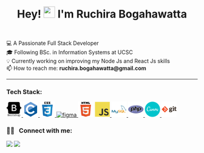 <h1 align="center">Hey! <img src="https://raw.githubusercontent.com/MartinHeinz/MartinHeinz/master/wave.gif" width="30px"
        height="30px">
    I'm Ruchira Bogahawatta
</h1>
<br>
<p align="left">
    💻 A Passionate Full Stack Developer<br>
    🎓 Following BSc. in Information Systems at UCSC<br>
    💡 Currently working on improving my Node Js and React Js skills<br>
    📫 How to reach me: <b>ruchira.bogahawatta@gmail.com </b><br>
</p>
<hr>

<h3 align="left">Tech Stack:</h3>
<p align="left"><a href="https://getbootstrap.com" target="_blank" rel="noreferrer"> <img
            src="https://raw.githubusercontent.com/devicons/devicon/master/icons/bootstrap/bootstrap-plain-wordmark.svg"
            alt="bootstrap" width="40" height="40" /></a><a href="https://www.cprogramming.com/" target="_blank" rel="noreferrer">
        <img src="https://raw.githubusercontent.com/devicons/devicon/master/icons/c/c-original.svg" alt="c" width="40"
            height="40" /> </a>
    <a href="https://www.w3schools.com/css/" target="_blank" rel="noreferrer">
        <img src="https://raw.githubusercontent.com/devicons/devicon/master/icons/css3/css3-original-wordmark.svg"
            alt="css3" width="40" height="40" /> </a>
    <a href="https://www.figma.com/" target="_blank" rel="noreferrer">
        <img src="https://www.vectorlogo.zone/logos/figma/figma-icon.svg" alt="figma" width="40" height="40" />
    </a><a href="https://www.w3.org/html/" target="_blank" rel="noreferrer">
        <img src="https://raw.githubusercontent.com/devicons/devicon/master/icons/html5/html5-original-wordmark.svg"
             alt="html5" width="40" height="40" /></a> <a href="https://developer.mozilla.org/en-US/docs/Web/JavaScript" target="_blank" rel="noreferrer"> 
        <img src="https://raw.githubusercontent.com/devicons/devicon/master/icons/javascript/javascript-original.svg"
            alt="javascript" width="40" height="40" /> </a> <a href="https://www.mysql.com/" target="_blank" rel="noreferrer"> <img
            src="https://raw.githubusercontent.com/devicons/devicon/master/icons/mysql/mysql-original-wordmark.svg"
            alt="mysql" width="40" height="40" />
    </a> <a href="https://www.php.net" target="_blank" rel="noreferrer">
        <img src="https://raw.githubusercontent.com/devicons/devicon/master/icons/php/php-original.svg" alt="php"
            width="40" height="40" /> </a><a href="https://www.canva.com/" target="_blank" rel="noreferrer">
        <img src="https://github.com/devicons/devicon/blob/master/icons/canva/canva-original.svg" alt="Canva" width="40"
            height="40" /></a><a href="https://git-scm.com/" target="_blank" rel="noreferrer">
        <img src="https://github.com/devicons/devicon/blob/master/icons/git/git-original-wordmark.svg" alt="Git"
            width="40" height="40" /></a></p>
<h3 align="left">🤝🏻 &nbsp; Connect with me:</h3>
<div align="left">
    <a href="https://www.linkedin.com/in/ruchira-bogahawatta"><img
            src="https://img.shields.io/badge/-Ruchira%20Bogahawatta-0077B5?style=flat&logo=Linkedin&logoColor=white" /></a>
    <a href="https://facebook.com/ruchira.bogahawatta/"><img
            src="https://img.shields.io/badge/-Ruchira%20Bogahawatta-1877F2?style=flat&logo=Facebook&logoColor=white" /></a>
</div>

